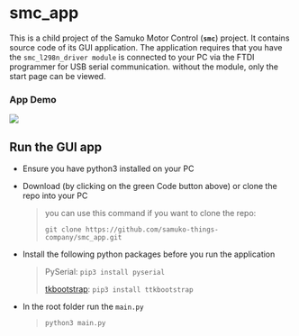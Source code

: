 # smc_app
This is a child project of the Samuko Motor Control (**`smc`**) project. It contains source code of its GUI application. The application requires that you have the `smc_l298n_driver module` is connected to your PC via the FTDI programmer for USB serial communication. without the module, only the start page can be viewed.

### App Demo
![](./docs/smc_app_overview.gif)


## Run the GUI app
- Ensure you have python3 installed on your PC

- Download (by clicking on the green Code button above) or clone the repo into your PC
	> you can use this command if you want to clone the repo:
  >
	>  ```git clone https://github.com/samuko-things-company/smc_app.git``` 

- Install the following python packages before you run the application
	> PySerial:
	> ```pip3 install pyserial``` 
  >
	> [tkbootstrap](https://ttkbootstrap.readthedocs.io/en/latest/gettingstarted/installation/):
	>  ```pip3 install ttkbootstrap``` 

- In the root folder run the `main.py`
	>  ```python3 main.py``` 
